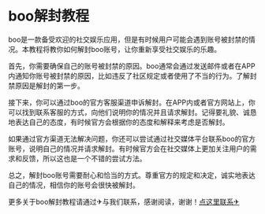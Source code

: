 # boo解封教程

boo是一款备受欢迎的社交娱乐应用，但是有时候用户可能会遇到账号被封禁的情况。本教程将教你如何解封boo账号，让你重新享受社交娱乐的乐趣。

首先，你需要确保自己的账号被封禁的原因。boo通常会通过发送邮件或者在APP内通知你账号被封禁的原因，比如违反了社区规定或者使用了不当的行为。了解封禁原因是解封的第一步。

接下来，你可以通过boo的官方客服渠道申诉解封。在APP内或者官方网站上，你可以找到联系客服的方式，向他们说明你的情况并且请求解封。记得要礼貌、诚恳地表达自己的态度，有时候官方会根据你的态度和解释来考虑是否解封。

如果通过官方渠道无法解决问题，你还可以尝试通过社交媒体平台联系boo的官方账号，说明自己的情况并请求解封。有时候官方会在社交媒体上更加关注用户的需求和反馈，所以这也是一个不错的尝试方法。

总之，解封boo账号需要耐心和恰当的方式。尊重官方的规定和决定，诚实地表达自己的情况，相信你的账号会很快被解封。

更多关于boo解封教程请通过✈与我们联系，感谢阅读，谢谢！[点这里联系✈](https://lm.k02.cc)